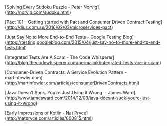 [Solving Every Sudoku Puzzle - Peter Norvig]
(http://norvig.com/sudoku.html)

[Pact 101 – Getting started with Pact and Consumer Driven Contract Testing]
(http://dius.com.au/2016/02/03/microservices-pact)

[Just Say No to More End-to-End Tests - Google Testing Blog]
(https://testing.googleblog.com/2015/04/just-say-no-to-more-end-to-end-tests.html)

[Integrated Tests Are A Scam - The Code Whisperer]
(http://blog.thecodewhisperer.com/permalink/integrated-tests-are-a-scam)

[Consumer-Driven Contracts: A Service Evolution Pattern - martinfowler.com]
(http://martinfowler.com/articles/consumerDrivenContracts.html)

[Java Doesn’t Suck. You’re Just Using it Wrong. - James Ward]
(http://www.jamesward.com/2014/12/03/java-doesnt-suck-youre-just-using-it-wrong)

[Early Impressions of Kotlin - Nat Pryce]
(http://natpryce.com/articles/000815.html)
